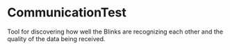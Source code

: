 # CommunicationTest
Tool for discovering how well the Blinks are recognizing each other and the quality of the data being received.
